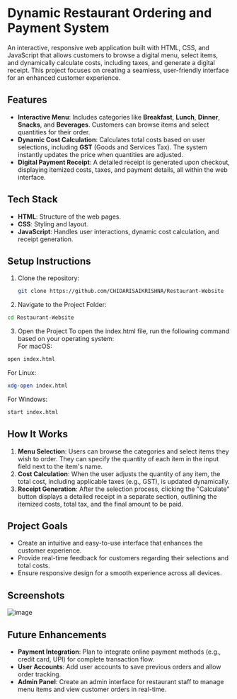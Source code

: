 # Dynamic Restaurant Ordering and Payment System

An interactive, responsive web application built with HTML, CSS, and JavaScript that allows customers to browse a digital menu, select items, and dynamically calculate costs, including taxes, and generate a digital receipt. This project focuses on creating a seamless, user-friendly interface for an enhanced customer experience.

## Features

- **Interactive Menu**: Includes categories like **Breakfast**, **Lunch**, **Dinner**, **Snacks**, and **Beverages**. Customers can browse items and select quantities for their order.
- **Dynamic Cost Calculation**: Calculates total costs based on user selections, including **GST** (Goods and Services Tax). The system instantly updates the price when quantities are adjusted.
- **Digital Payment Receipt**: A detailed receipt is generated upon checkout, displaying itemized costs, taxes, and payment details, all within the web interface.

## Tech Stack

- **HTML**: Structure of the web pages.
- **CSS**: Styling and layout.
- **JavaScript**: Handles user interactions, dynamic cost calculation, and receipt generation.

## Setup Instructions

1. Clone the repository:
    ```bash
    git clone https://github.com/CHIDARISAIKRISHNA/Restaurant-Website
    ```

2. Navigate to the Project Folder:
```bash
cd Restaurant-Website
```
3. Open the Project
To open the index.html file, run the following command based on your operating system:<br>
 For macOS:
  ```bash
 open index.html
```
 For Linux:
  ```bash
 xdg-open index.html
```
 For Windows:
  ```bash
start index.html

```

## How It Works

1. **Menu Selection**: Users can browse the categories and select items they wish to order. They can specify the quantity of each item in the input field next to the item's name.
2. **Cost Calculation**: When the user adjusts the quantity of any item, the total cost, including applicable taxes (e.g., GST), is updated dynamically.
3. **Receipt Generation**: After the selection process, clicking the "Calculate" button displays a detailed receipt in a separate section, outlining the itemized costs, total tax, and the final amount to be paid.

## Project Goals

- Create an intuitive and easy-to-use interface that enhances the customer experience.
- Provide real-time feedback for customers regarding their selections and total costs.
- Ensure responsive design for a smooth experience across all devices.

## Screenshots

![image](https://github.com/user-attachments/assets/6c42ec6b-5694-47a0-8498-b9198c9f2ddc)


## Future Enhancements

- **Payment Integration**: Plan to integrate online payment methods (e.g., credit card, UPI) for complete transaction flow.
- **User Accounts**: Add user accounts to save previous orders and allow order tracking.
- **Admin Panel**: Create an admin interface for restaurant staff to manage menu items and view customer orders in real-time.


